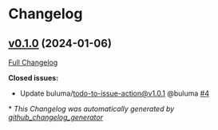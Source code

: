 # Changelog

## [v0.1.0](https://github.com/buluma/ansible-role-os_updates/tree/v0.1.0) (2024-01-06)

[Full Changelog](https://github.com/buluma/ansible-role-os_updates/compare/c119aa9cfa0573c34991134ec4a3f883ee58a40c...v0.1.0)

**Closed issues:**

- Update buluma/todo-to-issue-action@v1.0.1 @buluma [\#4](https://github.com/buluma/ansible-role-os_updates/issues/4)



\* *This Changelog was automatically generated by [github_changelog_generator](https://github.com/github-changelog-generator/github-changelog-generator)*
